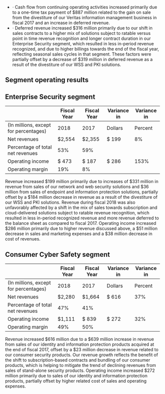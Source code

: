 - · Cash flow from continuing operating activities increased primarily due to a one-time tax payment of $887 million related to the gain on sale from the divestiture of our Veritas information management business in fiscal 2017 and an increase in deferred revenue.
- · Deferred revenue increased $316 million primarily due to our shift in sales contracts to a higher mix of solutions subject to ratable versus point in time revenue recognition and longer contract duration in our Enterprise Security segment, which resulted in less in-period revenue recognized, and due to higher billings towards the end of the fiscal year, reflecting seasonal sales cycles in that segment. These factors were partially offset by a decrease of $319 million in deferred revenue as a result of the divestiture of our WSS and PKI solutions.

## Segment operating results

## Enterprise Security segment

|                                       | Fiscal Year   | Fiscal Year   | Variance in   | Variance in   |
|---------------------------------------|---------------|---------------|---------------|---------------|
| (In millions, except for percentages) | 2018          | 2017          | Dollars       | Percent       |
| Net revenues                          | $2,554        | $2,355        | $ 199         | 8%            |
| Percentage of total net revenues      | 53%           | 59%           |               |               |
| Operating income                      | $ 473         | $ 187         | $ 286         | 153%          |
| Operating margin                      | 19%           | 8%            |               |               |

Revenue increased $199 million primarily due to increases of $331 million in revenue from sales of our network and web security solutions and $36 million from sales of endpoint and information protection solutions, partially offset by a $184 million decrease in revenue as a result of the divestiture of our WSS and PKI solutions. Revenue during fiscal 2018 was also unfavorably affected by a shift in the mix of sales towards subscription and cloud-delivered solutions subject to ratable revenue recognition, which resulted in less in-period recognized revenue and more revenue deferred to the balance sheet as compared to fiscal 2017. Operating income increased $286 million primarily due to higher revenue discussed above, a $51 million decrease in sales and marketing expenses and a $38 million decrease in cost of revenues.

## Consumer Cyber Safety segment

|                                       | Fiscal Year   | Fiscal Year   | Variance in   | Variance in   |
|---------------------------------------|---------------|---------------|---------------|---------------|
| (In millions, except for percentages) | 2018          | 2017          | Dollars       | Percent       |
| Net revenues                          | $2,280        | $1,664        | $ 616         | 37%           |
| Percentage of total net revenues      | 47%           | 41%           |               |               |
| Operating income                      | $1,111        | $ 839         | $ 272         | 32%           |
| Operating margin                      | 49%           | 50%           |               |               |

Revenue increased $616 million due to a $639 million increase in revenue from sales of our identity and information protection products acquired at the end of fiscal 2017, offset by a $23 million decrease in revenue related to our consumer security products. Our revenue growth reflects the benefit of the shift to subscription-based contracts and bundling of our consumer products, which is helping to mitigate the trend of declining revenues from sales of stand-alone security products. Operating income increased $272 million primarily due to sales of our identity and information protection products, partially offset by higher related cost of sales and operating expenses.